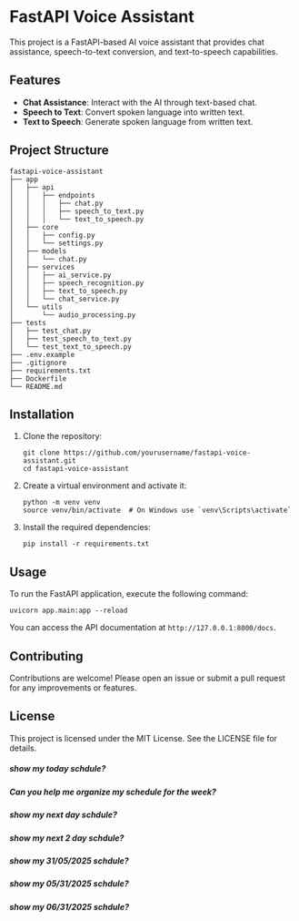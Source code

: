 # FastAPI Voice Assistant

This project is a FastAPI-based AI voice assistant that provides chat assistance, speech-to-text conversion, and text-to-speech capabilities. 

## Features

- **Chat Assistance**: Interact with the AI through text-based chat.
- **Speech to Text**: Convert spoken language into written text.
- **Text to Speech**: Generate spoken language from written text.

## Project Structure

```
fastapi-voice-assistant
├── app
│   ├── api
│   │   ├── endpoints
│   │   │   ├── chat.py
│   │   │   ├── speech_to_text.py
│   │   │   └── text_to_speech.py
│   ├── core
│   │   ├── config.py
│   │   └── settings.py
│   ├── models
│   │   └── chat.py
│   ├── services
│   │   ├── ai_service.py
│   │   ├── speech_recognition.py
│   │   ├── text_to_speech.py
│   │   └── chat_service.py
│   └── utils
│       └── audio_processing.py
├── tests
│   ├── test_chat.py
│   ├── test_speech_to_text.py
│   └── test_text_to_speech.py
├── .env.example
├── .gitignore
├── requirements.txt
├── Dockerfile
└── README.md
```

## Installation

1. Clone the repository:
   ```
   git clone https://github.com/yourusername/fastapi-voice-assistant.git
   cd fastapi-voice-assistant
   ```

2. Create a virtual environment and activate it:
   ```
   python -m venv venv
   source venv/bin/activate  # On Windows use `venv\Scripts\activate`
   ```

3. Install the required dependencies:
   ```
   pip install -r requirements.txt
   ```

## Usage

To run the FastAPI application, execute the following command:
```
uvicorn app.main:app --reload
```

You can access the API documentation at `http://127.0.0.1:8000/docs`.

## Contributing

Contributions are welcome! Please open an issue or submit a pull request for any improvements or features.

## License

This project is licensed under the MIT License. See the LICENSE file for details.


##### show my today schdule?
##### Can you help me organize my schedule for the week?
##### show my next day schdule?
##### show my next 2 day schdule?
##### show my 31/05/2025 schdule?
##### show my 05/31/2025 schdule?
##### show my 06/31/2025 schdule?
